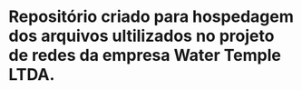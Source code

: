 # Repositório criado para hospedagem dos arquivos ultilizados no projeto de redes da empresa Water Temple LTDA.
